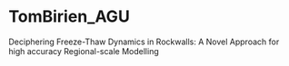 # TomBirien_AGU
Deciphering Freeze-Thaw Dynamics in Rockwalls: A Novel Approach for high accuracy Regional-scale Modelling
